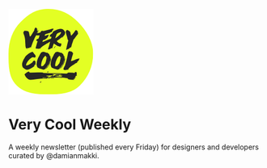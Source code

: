 ![Very Cool Weekly](assets/images/verycool.png)

# Very Cool Weekly

A weekly newsletter (published every Friday) for designers and developers curated by @damianmakki.
